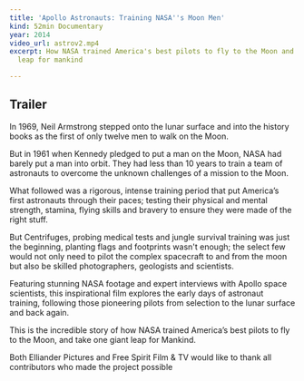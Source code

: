 ```yaml
---
title: 'Apollo Astronauts: Training NASA''s Moon Men'
kind: 52min Documentary
year: 2014
video_url: astrov2.mp4
excerpt: How NASA trained America's best pilots to fly to the Moon and take one giant
  leap for mankind

---
```

## Trailer

In 1969, Neil Armstrong stepped onto the lunar surface and into the  history books as the first of only twelve men to walk on the Moon.  
   
   But in 1961 when Kennedy pledged to put a man on the Moon, NASA had  barely put a man into orbit. They had less than 10 years to train a team  of astronauts to overcome the unknown challenges of a mission to the  Moon.  
   
   What followed was a rigorous, intense training period that put America’s  first astronauts through their paces; testing their physical and mental  strength, stamina, flying skills and bravery to ensure they were made  of the right stuff.  
   
   But Centrifuges, probing medical tests and jungle survival training was  just the beginning, planting flags and footprints wasn't enough; the  select few would not only need to pilot the complex spacecraft to and  from the moon but also be skilled photographers, geologists and  scientists.  
   
   Featuring stunning NASA footage and expert interviews with Apollo space  scientists, this inspirational film explores the early days of astronaut  training, following those pioneering pilots from selection to the lunar  surface and back again.  
   
   This is the incredible story of how NASA trained America’s best pilots to fly to the Moon, and take one giant leap for Mankind.  
  
  Both Elliander Pictures and Free Spirit Film & TV would like to thank all contributors who made the project possible  
 